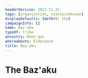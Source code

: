 ```yaml
---
headerVersion: 2023.11.25
tags: [organization, status/unknown]
displayDefaults: {defArt: the}
campaignInfo: []
name: Baz'aku
typeOf: tribe
ancestry: Deno'qai
whereabouts: Elderwood
title: Baz'aku
---
```

# The Baz'aku
